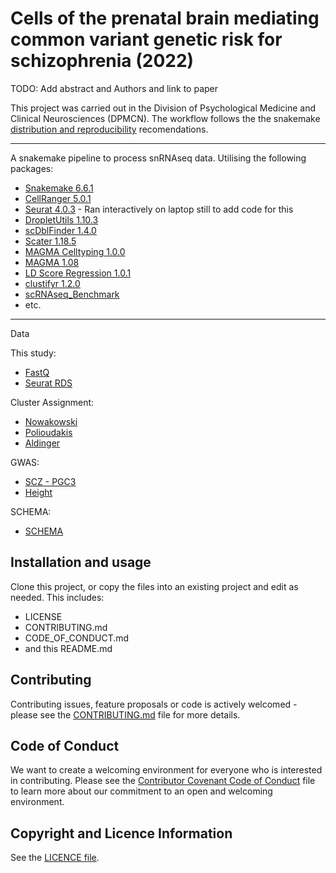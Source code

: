 # Cells of the prenatal brain mediating common variant genetic risk for schizophrenia (2022)

TODO: Add abstract and Authors and link to paper

This project was carried out in the Division of Psychological Medicine and Clinical Neurosciences (DPMCN). The workflow follows the the snakemake [distribution and reproducibility](https://snakemake.readthedocs.io/en/stable/snakefiles/deployment.html) recomendations.

***

A snakemake pipeline to process snRNAseq data. Utilising the following packages:

+ [Snakemake 6.6.1](https://snakemake.readthedocs.io/en/stable/)
+ [CellRanger 5.0.1](https://support.10xgenomics.com/single-cell-gene-expression/software/pipelines/5.0/what-is-cell-ranger)
+ [Seurat 4.0.3](https://satijalab.org/seurat/articles/get_started.html) - Ran interactively on laptop still to add code for this
+ [DropletUtils 1.10.3](https://bioconductor.org/packages/release/bioc/html/DropletUtils.html)
+ [scDblFinder 1.4.0](https://bioconductor.org/packages/release/bioc/html/scDblFinder.html)
+ [Scater 1.18.5](https://bioconductor.org/packages/release/bioc/html/scater.html)
+ [MAGMA Celltyping 1.0.0](https://github.com/neurogenomics/MAGMA_Celltyping)
+ [MAGMA 1.08](https://ctg.cncr.nl/software/magma)
+ [LD Score Regression 1.0.1](https://github.com/bulik/ldsc)
+ [clustifyr 1.2.0](https://bioconductor.org/packages/release/bioc/html/clustifyr.html)
+ [scRNAseq_Benchmark](https://github.com/tabdelaal/scRNAseq_Benchmark)
+ etc.

***

Data

This study:

+ [FastQ]()
+ [Seurat RDS]()

Cluster Assignment:

+ [Nowakowski](https://github.com/rnabioco/clustifyrdata/raw/master/data/ref_cortex_dev.rda)
+ [Polioudakis](http://solo.bmap.ucla.edu/shiny/webapp/)
+ [Aldinger](https://static-content.springer.com/esm/art%3A10.1038%2Fs41593-021-00872-y/MediaObjects/41593_2021_872_MOESM3_ESM.xlsx)

GWAS:

+ [SCZ - PGC3](https://doi.org/10.6084/m9.figshare.14672178)
+ [Height](https://portals.broadinstitute.org/collaboration/giant/index.php/GIANT_consortium_data_files)

SCHEMA:

+ [SCHEMA](https://schema.broadinstitute.org/results)

## Installation and usage
Clone this project, or copy the files into an existing project and edit as needed. This includes:

* LICENSE
* CONTRIBUTING.md
* CODE_OF_CONDUCT.md
* and this README.md

## Contributing
Contributing issues, feature proposals or code is actively welcomed - please see the [CONTRIBUTING.md](CONTRIBUTING.md) file for more details.

## Code of Conduct
We want to create a welcoming environment for everyone who is interested in contributing. Please see the [Contributor Covenant Code of Conduct](CODE_OF_CONDUCT.md) file to learn more about our commitment to an open and welcoming environment.

## Copyright and Licence Information

See the [LICENCE file](LICENCE.md).

